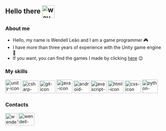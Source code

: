 ## Hello there <img src="https://media.tenor.com/images/af1b615e4f90567a1328b7c320d3a601/tenor.gif" style="max-width:100%;" alt="wave-gif" height="40" width="40" align="center"></img>
### About me

- Hello, my name is Wendell Leão and I am a game programmer 🎮
- I have more than three years of experience with the Unity game engine 👾
- If you want, you can find the games I made by clicking [here](https://wendell-leao.itch.io/ "My Itch.io Page") 😉

### My skills

<img src="https://www.svgrepo.com/show/331626/unity.svg" style="max-width:100%;" alt="unity-icon" height="43" width="50"></img>
<img src="https://cdn.jsdelivr.net/gh/devicons/devicon/icons/csharp/csharp-plain.svg" style="max-width:100%;" alt="csharp-icon" height="40" width="50"></img>
<img src="https://cdn.jsdelivr.net/gh/devicons/devicon/icons/git/git-original.svg" style="max-width:100%;" alt="git-icon" height="40" width="50"></img>
<img src="https://cdn.jsdelivr.net/gh/devicons/devicon/icons/java/java-original.svg" style="max-width:100%;" alt="java-icon" height="43" width="50"></img>
<img src="https://cdn.jsdelivr.net/gh/devicons/devicon/icons/androidstudio/androidstudio-original.svg" style="max-width:100%;" alt="android-icon" height="40" width="50"></img>
<img src="https://cdn.jsdelivr.net/gh/devicons/devicon/icons/javascript/javascript-plain.svg" style="max-width:100%;" alt="javascript-icon" height="40" width="50"></img>
<img src="https://cdn.jsdelivr.net/gh/devicons/devicon/icons/html5/html5-plain.svg" style="max-width:100%;" alt="html-icon" height="40" width="50"></img>
<img src="https://cdn.jsdelivr.net/gh/devicons/devicon/icons/css3/css3-plain.svg" style="max-width:100%;" alt="css-icon" height="40" width="50"></img>
<img src="https://cdn.jsdelivr.net/gh/devicons/devicon/icons/python/python-original.svg" style="max-width:100%;" alt="python-icon" height="43" width="50"></img>

### Contacts

<a href="https://www.linkedin.com/in/wendell-leao/" target="_blank">
<img align="center" alt="wendell-linkedin" height="38" width="38" src="https://cdn-icons-png.flaticon.com/512/174/174857.png" style="max-width:100%;">
</a>
<a href="https://www.facebook.com/wendell.leao.7/" target="_blank">
<img align="center" alt="wendell-facebook" height="40" width="50" src="https://cdn.jsdelivr.net/gh/devicons/devicon/icons/facebook/facebook-plain.svg" style="max-width:100%;">
</a>
